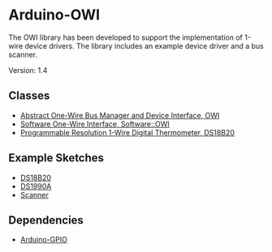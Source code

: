 # Arduino-OWI
The OWI library has been developed to support the implementation of
1-wire device drivers. The library includes an example device driver
and a bus scanner.

Version: 1.4

## Classes

* [Abstract One-Wire Bus Manager and Device Interface, OWI](./src/OWI.h)
* [Software One-Wire Interface, Software::OWI](./src/Software/OWI.h)
* [Programmable Resolution 1-Wire Digital Thermometer, DS18B20](./src/Driver/DS18B20.h)

## Example Sketches

* [DS18B20](./examples/DS18B20)
* [DS1990A](./examples/DS1990A)
* [Scanner](./examples/Scanner)

## Dependencies

* [Arduino-GPIO](https://github.com/mikaelpatel/Arduino-GPIO)

